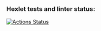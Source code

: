 ### Hexlet tests and linter status:
[![Actions Status](https://github.com/juliawednesday/layout-designer-project-lvl1/workflows/hexlet-check/badge.svg)](https://github.com/juliawednesday/layout-designer-project-lvl1/actions)
